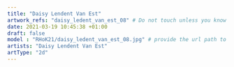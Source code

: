 ```yaml
---
title: "Daisy Lendent Van Est"
artwork_refs: "daisy_ledent_van_est_08" # Do not touch unless you know what you are doing
date: 2021-03-19 10:45:38 +01:00
draft: false
model : "RHoK21/daisy_ledent_van_est_08.jpg" # provide the url path to the model
artists: "Daisy Lendent Van Est"
artType: "2d"
---
```

